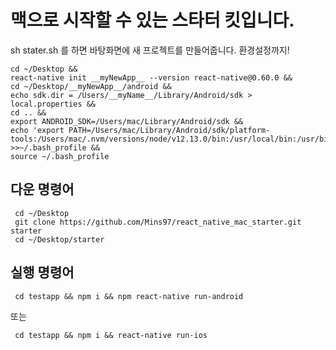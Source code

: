 # 맥으로 시작할 수 있는 스타터 킷입니다.
 sh stater.sh 를 하면 바탕화면에 새 프로젝트를 만들어줍니다.
 환경설정까지!
```
cd ~/Desktop &&
react-native init __myNewApp__ --version react-native@0.60.0﻿ &&
cd ~/Desktop/__myNewApp__/android &&
echo sdk.dir = /Users/__myName__/Library/Android/sdk > local.properties &&
cd .. &&
export ANDROID_SDK=/Users/mac/Library/Android/sdk &&
echo 'export PATH=/Users/mac/Library/Android/sdk/platform-tools:/Users/mac/.nvm/versions/node/v12.13.0/bin:/usr/local/bin:/usr/bin:/bin:/usr/sbin:/sbin:/Users/mac/.nvm/versions/node/v12.13.0/bin:/Users/mac/.rvm/bin' >>~/.bash_profile &&
source ~/.bash_profile
```
## 다운 명령어
```
 cd ~/Desktop
 git clone https://github.com/Mins97/react_native_mac_starter.git starter
 cd ~/Desktop/starter
```
## 실행 명령어
```
 cd testapp && npm i && npm react-native run-android
```
 또는
```
 cd testapp && npm i && react-native run-ios
```